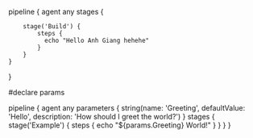 pipeline {
    agent any
    stages {
        
        stage('Build') {
            steps {
              echo "Hello Anh Giang hehehe"
            }
        }
    }
}


#declare params

pipeline {
    agent any
    parameters {
        string(name: 'Greeting', defaultValue: 'Hello', description: 'How should I greet the world?')
    }
    stages {
        stage('Example') {
            steps {
                echo "${params.Greeting} World!"
            }
        }
    }
}
